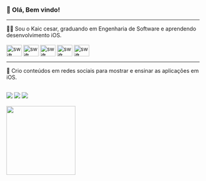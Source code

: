### 👋 Olá, Bem vindo! 
<hr>
👨‍💻 Sou o Kaic cesar, graduando em Engenharia de Software e aprendendo desenvolvimento iOS.


<div style="display: inline_block"><br>
  <img align="center" alt="swift" height="30" width="40"  src="https://cdn.jsdelivr.net/gh/devicons/devicon/icons/swift/swift-original.svg" />
  <img align="center" alt="swift" height="30" width="40"  src="https://cdn.jsdelivr.net/gh/devicons/devicon/icons/firebase/firebase-plain.svg" />
  <img align="center" alt="swift" height="30" width="40"  src="https://cdn.jsdelivr.net/gh/devicons/devicon/icons/html5/html5-original.svg" />
  <img align="center" alt="swift" height="30" width="40"  src="https://cdn.jsdelivr.net/gh/devicons/devicon/icons/css3/css3-original.svg" />
  <img align="center" alt="swift" height="30" width="40"  src="https://cdn.jsdelivr.net/gh/devicons/devicon/icons/mysql/mysql-original.svg" />            
</div>
<hr>

🚀 Crio conteúdos em redes sociais para mostrar e ensinar as aplicações em iOS.

<div style="display: inline_block"><br>
  <a href="https://www.youtube.com/seu-canal-youtube-aqui" target="_blank"><img src="https://img.shields.io/badge/YouTube-FF0000?style=for-the-badge&logo=youtube&logoColor=white" target="_blank"></a>
  <a style= "height: 40"; href="https://instagram.com/seu-usuário-instagram-aqui" target="_blank"><img src="https://img.shields.io/badge/-Instagram-%23E4405F?style=for-the-badge&logo=instagram&logoColor=white" target="_blank"></a>
  <a href = "mailto:kaic.dev@gmail.com"><img src="https://img.shields.io/badge/Gmail-D14836?style=for-the-badge&logo=gmail&logoColor=white" target="_blank"></a>
</div>
<br>

<div>
  <a href="https://github.com/KaicCesa">
  <img height="180em" src="https://github-readme-stats.vercel.app/api?username=KaicCesa&show_icons=true&theme=dark&include_all_commits=true&count_private=true"/>
</div>
